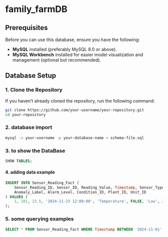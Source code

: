 # family_farmDB

## Prerequisites

Before you can use this database, ensure you have the following:

- **MySQL** installed (preferably MySQL 8.0 or above).
- **MySQL Workbench** installed for easier model visualization and management (optional but recommended).

## Database Setup

### 1. Clone the Repository

If you haven’t already cloned the repository, run the following command:

```bash
git clone https://github.com/your-username/your-repository.git
cd your-repository
```

### 2. database import

```bash
mysql -u your-username -p your-database-name < schema-file.sql
```

### 3. to show the DataBase

```sql
SHOW TABLES;
```

#### 4. adding data example

```sql
INSERT INTO Sensor_Reading_Fact (
    Sensor_Reading_ID, Sensor_ID, Reading_Value, Timestamp, Sensor_Type,
    Anomaly_Label, Alarm_Level, Condition_ID, Plant_ID, Unit_ID
) VALUES (
    1, 101, 23.5, '2024-11-23 12:00:00', 'Temperature', FALSE, 'Low', 2, 10, 3
);
```

### 5. some querying examples

```sql
SELECT * FROM Sensor_Reading_Fact WHERE Timestamp BETWEEN '2024-11-01' AND '2024-11-23';
```
